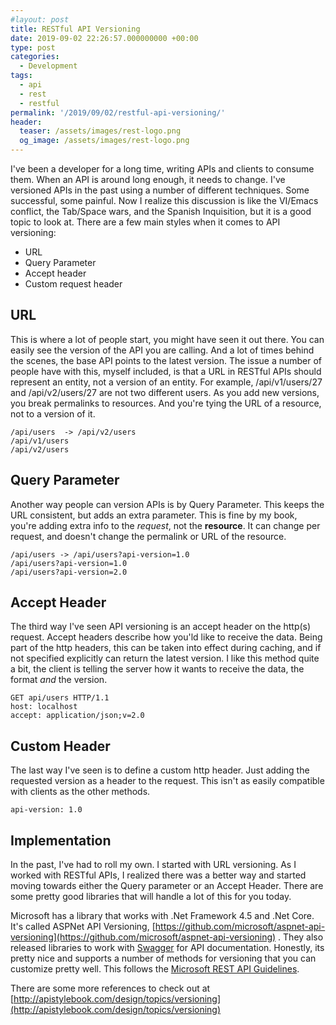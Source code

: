 ```yaml
---
#layout: post
title: RESTful API Versioning
date: 2019-09-02 22:26:57.000000000 +00:00
type: post
categories:
  - Development
tags:
  - api
  - rest
  - restful
permalink: '/2019/09/02/restful-api-versioning/'
header:
  teaser: /assets/images/rest-logo.png
  og_image: /assets/images/rest-logo.png
---
```


I've been a developer for a long time, writing APIs and clients to consume them. When an API is around long enough, it needs to change. I've versioned APIs in the past using a number of different techniques. Some successful, some painful. Now I realize this discussion is like the VI/Emacs conflict, the Tab/Space wars, and the Spanish Inquisition, but it is a good topic to look at. There are a few main styles when it comes to API versioning:

- URL
- Query Parameter
- Accept header
- Custom request header

## URL

This is where a lot of people start, you might have seen it out there. You can easily see the version of the API you are calling. And a lot of times behind the scenes, the base API points to the latest version. The issue a number of people have with this, myself included, is that a URL in RESTful APIs should represent an entity, not a version of an entity. For example, /api/v1/users/27 and /api/v2/users/27 are not two different users. As you add new versions, you break permalinks to resources. And you're tying the URL of a resource, not to a version of it.

    /api/users  -> /api/v2/users
    /api/v1/users
    /api/v2/users

## Query Parameter

Another way people can version APIs is by Query Parameter. This keeps the URL consistent, but adds an extra parameter. This is fine by my book, you're adding extra info to the _request_, not the **resource**. It can change per request, and doesn't change the permalink or URL of the resource.

    /api/users -> /api/users?api-version=1.0
    /api/users?api-version=1.0
    /api/users?api-version=2.0

## Accept Header

The third way I've seen API versioning is an accept header on the http(s) request. Accept headers describe how you'ld like to receive the data. Being part of the http headers, this can be taken into effect during caching, and if not specified explicitly can return the latest version. I like this method quite a bit, the client is telling the server how it wants to receive the data, the format _and_ the version.

    GET api/users HTTP/1.1
    host: localhost
    accept: application/json;v=2.0

## Custom Header

The last way I've seen is to define a custom http header. Just adding the requested version as a header to the request. This isn't as easily compatible with clients as the other methods.

    api-version: 1.0

## Implementation

In the past, I've had to roll my own. I started with URL versioning. As I worked with RESTful APIs, I realized there was a better way and started moving towards either the Query parameter or an Accept Header. There are some pretty good libraries that will handle a lot of this for you today.

Microsoft has a library that works with .Net Framework 4.5 and .Net Core. It's called ASPNet API Versioning, [https://github.com/microsoft/aspnet-api-versioning](https://github.com/microsoft/aspnet-api-versioning) . They also released libraries to work with [Swagger](https://docs.microsoft.com/en-us/aspnet/core/tutorials/web-api-help-pages-using-swagger?view=aspnetcore-2.2) for API documentation. Honestly, its pretty nice and supports a number of methods for versioning that you can customize pretty well. This follows the [Microsoft REST API Guidelines](https://github.com/Microsoft/api-guidelines/blob/master/Guidelines.md#12-versioning).

There are some more references to check out at [http://apistylebook.com/design/topics/versioning](http://apistylebook.com/design/topics/versioning)
